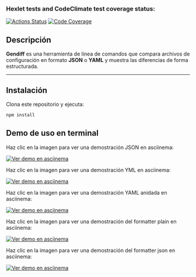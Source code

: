 ### Hexlet tests and CodeClimate test coverage status:

[![Actions Status](https://github.com/Seb-fd/frontend-project-103/actions/workflows/hexlet-check.yml/badge.svg)](https://github.com/Seb-fd/frontend-project-103/actions) [![Code Coverage](https://qlty.sh/badges/2a721303-14c5-4164-a494-34aa9b803258/test_coverage.svg)](https://qlty.sh/gh/Seb-fd/projects/frontend-project-103)

## Descripción

**Gendiff** es una herramienta de línea de comandos que compara archivos de configuración en formato **JSON** o **YAML** y muestra las diferencias de forma estructurada.

---

## Instalación

Clona este repositorio y ejecuta:

```bash
npm install
```

## Demo de uso en terminal

Haz clic en la imagen para ver una demostración JSON en asciinema:

[![Ver demo en asciinema](https://asciinema.org/a/QFI4siDUhCwWYaUhr8jeQ4vXc.svg)](https://asciinema.org/a/QFI4siDUhCwWYaUhr8jeQ4vXc)

Haz clic en la imagen para ver una demostración YML en asciinema:

[![Ver demo en asciinema](https://asciinema.org/a/KTQn0gsn7RbkxpeRJqD9EZi68.svg)](https://asciinema.org/a/KTQn0gsn7RbkxpeRJqD9EZi68)

Haz clic en la imagen para ver una demostración YAML anidada en asciinema:

[![Ver demo en asciinema](https://asciinema.org/a/WFKaBIhTXVA0l8heEAtayrPRL.svg)](https://asciinema.org/a/WFKaBIhTXVA0l8heEAtayrPRL)

Haz clic en la imagen para ver una demostración del formatter plain en asciinema:

[![Ver demo en asciinema](https://asciinema.org/a/HP1omMonyax02sFr0LnmjR92s.svg)](https://asciinema.org/a/HP1omMonyax02sFr0LnmjR92s)

Haz clic en la imagen para ver una demostración del formatter json en asciinema:

[![Ver demo en asciinema](https://asciinema.org/a/LkuGdPglMMZSRPC6sG7gB5Fau.svg)](https://asciinema.org/a/LkuGdPglMMZSRPC6sG7gB5Fau)
